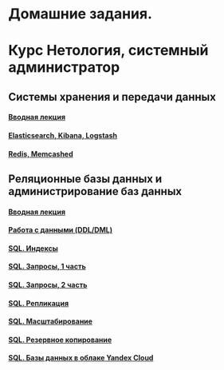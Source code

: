 # Домашние задания. 
# Курс Нетология, системный администратор
## Системы хранения и передачи данных

#### [Вводная лекция](./DB_intro/README.md)

#### [Elasticsearch, Kibana, Logstash](./DB_ELK/README.md)

#### [Redis, Memcashed](/DB_redis_memcached/README.md)

## Реляционные базы данных и администрирование баз данных

#### [Вводная лекция](./SQL_intro/README.md)

#### [Работа с данными (DDL/DML)](./SQL_DDL_DML/README.md)

#### [SQL. Индексы](./SQL_indexes/README.md)

#### [SQL. Запросы, 1 часть](./SQL_part1/README.md)

#### [SQL. Запросы, 2 часть](./SQL_part2/README.md)

#### [SQL. Репликация](./SQL_replication_part1/README.md)

#### [SQL. Масштабирование](./SQL_sharding/README.md)

#### [SQL. Резервное копирование](./SQL_backup/README.md)

#### [SQL. Базы данных в облаке Yandex Cloud](./SQL_backup/README.md)